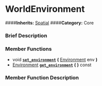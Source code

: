#  WorldEnvironment  
####**Inherits:** [Spatial](class_spatial)
####**Category:** Core

###  Brief Description  


###  Member Functions 
  * void  **[`set_environment`](#set_environment)**  **(** [Environment](class_environment) env  **)**
  * [Environment](class_environment)  **[`get_environment`](#get_environment)**  **(** **)** const

###  Member Function Description  
